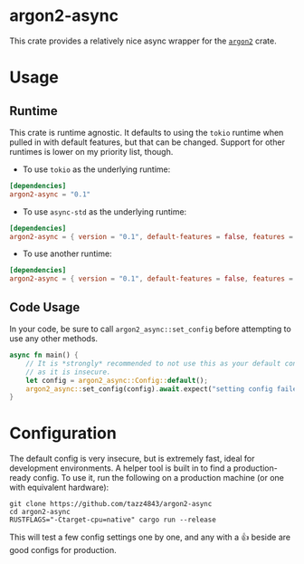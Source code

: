 # argon2-async

This crate provides a relatively nice async wrapper for the [`argon2`](https://lib.rs/crates/argon2) crate.

# Usage
## Runtime
This crate is runtime agnostic. It defaults to using the `tokio` runtime when pulled in with default features,
but that can be changed. Support for other runtimes is lower on my priority list, though.
* To use `tokio` as the underlying runtime:
```toml
[dependencies]
argon2-async = "0.1"
```
* To use `async-std` as the underlying runtime:
```toml
[dependencies]
argon2-async = { version = "0.1", default-features = false, features = ["async-std-rt"] }
```
* To use another runtime:
```toml
[dependencies]
argon2-async = { version = "0.1", default-features = false, features = ["any-rt"] }
```

## Code Usage
In your code, be sure to call `argon2_async::set_config` before attempting to use any other methods.
```rust
async fn main() {
    // It is *strongly* recommended to not use this as your default config,
    // as it is insecure.
    let config = argon2_async::Config::default();
    argon2_async::set_config(config).await.expect("setting config failed");
}
```

# Configuration
The default config is very insecure, but is extremely fast, ideal for development environments.
A helper tool is built in to find a production-ready config. To use it, run the following on a
production machine (or one with equivalent hardware):
```shell
git clone https://github.com/tazz4843/argon2-async
cd argon2-async
RUSTFLAGS="-Ctarget-cpu=native" cargo run --release
```
This will test a few config settings one by one, and any with a 👍 beside are good configs for production.